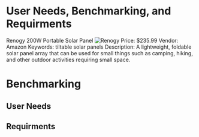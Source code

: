 # User Needs, Benchmarking, and Requirments

Renogy 200W Portable Solar Panel
![Renogy](https://github.com/user-attachments/assets/7cf17f81-3542-4f3c-8f21-0aa8d90e41cf)
Price: $235.99
Vendor: Amazon
Keywords: tiltable solar panels
Description: A lightweight, foldable solar panel array that can be used for small things such as camping, hiking, and other outdoor activities requiring small space.

# Benchmarking

## User Needs

## Requirments

